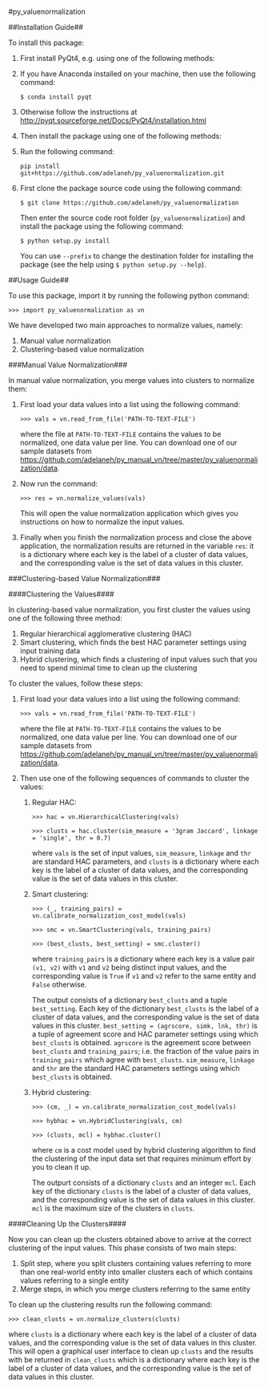 #py_valuenormalization

##Installation Guide##

To install this package:

1. First install PyQt4, e.g. using one of the following methods:

  1. If you have Anaconda installed on your machine, then use the following command:

     ```$ conda install pyqt```

  2. Otherwise follow the instructions at http://pyqt.sourceforge.net/Docs/PyQt4/installation.html

2. Then install the package using one of the following methods:

  1. Run the following command:

     ```pip install git+https://github.com/adelaneh/py_valuenormalization.git```
	 
  2. First clone the package source code using the following command:

     ```$ git clone https://github.com/adelaneh/py_valuenormalization```

     Then enter the source code root folder (```py_valuenormalization```) and install the package using the following command:

     ```$ python setup.py install```

     You can use ```--prefix``` to change the destination folder for installing the package (see the help using ```$ python setup.py --help```).

##Usage Guide##

To use this package, import it by running the following python command:

   ```>>> import py_valuenormalization as vn```

We have developed two main approaches to normalize values, namely:

1. Manual value normalization
2. Clustering-based value normalization

###Manual Value Normalization###

In manual value normalization, you merge values into clusters to normalize them:

1. First load your data values into a list using the following command:

   ```>>> vals = vn.read_from_file('PATH-TO-TEXT-FILE')```
  
   where the file at ```PATH-TO-TEXT-FILE``` contains the values to be normalized, one data value per line. You can download one of our sample datasets from https://github.com/adelaneh/py_manual_vn/tree/master/py_valuenormalization/data.

2. Now run the command:

   ```>>> res = vn.normalize_values(vals)```
  
   This will open the value normalization application which gives you instructions on how to normalize the input values.

3. Finally when you finish the normalization process and close the above application, the normalization results are returned in the variable ```res```: it is a dictionary where each key is the label of a cluster of data values, and the corresponding value is the set of data values in this cluster.

###Clustering-based Value Normalization###

####Clustering the Values####

In clustering-based value normalization, you first cluster the values using one of the following three method:

1. Regular hierarchical agglomerative clustering (HAC)
2. Smart clustering, which finds the best HAC parameter settings using input training data
3. Hybrid clustering, which finds a clustering of input values such that you need to spend minimal time to clean up the clustering

To cluster the values, follow these steps:

1. First load your data values into a list using the following command:

   ```>>> vals = vn.read_from_file('PATH-TO-TEXT-FILE')```
  
   where the file at ```PATH-TO-TEXT-FILE``` contains the values to be normalized, one data value per line. You can download one of our sample datasets from https://github.com/adelaneh/py_manual_vn/tree/master/py_valuenormalization/data.

2. Then use one of the following sequences of commands to cluster the values:

    1. Regular HAC: 

         ```>>> hac = vn.HierarchicalClustering(vals)```

         ```>>> clusts = hac.cluster(sim_measure = '3gram Jaccard', linkage = 'single', thr = 0.7)```

         where ```vals``` is the set of input values, ```sim_measure```, ```linkage``` and ```thr``` are standard HAC parameters, and ```clusts``` is a dictionary where each key is the label of a cluster of data values, and the corresponding value is the set of data values in this cluster.

    2. Smart clustering:

        ```>>> (_, training_pairs) = vn.calibrate_normalization_cost_model(vals)```

        ```>>> smc = vn.SmartClustering(vals, training_pairs)```

         ```>>> (best_clusts, best_setting) = smc.cluster()```

        where ```training_pairs``` is a dictionary where each key is a value pair ```(v1, v2)``` with ```v1``` and ```v2``` being distinct input values, and the corresponding value is ```True``` if ```v1``` and ```v2``` refer to the same entity and ```False``` otherwise.

        The output consists of a dictionary ```best_clusts``` and a tuple ```best_setting```. Each key of the dictionary ```best_clusts``` is the label of a cluster of data values, and the corresponding value is the set of data values in this cluster. ```best_setting = (agrscore, simk, lnk, thr)``` is a tuple of agreement score and HAC parameter settings using which ```best_clusts``` is obtained. ```agrscore``` is the agreement score between ```best_clusts``` and ```training_pairs```; i.e. the fraction of the value pairs in ```training_pairs``` which agree with ```best_clusts```. ```sim_measure```, ```linkage``` and ```thr``` are the standard HAC parameters settings using which ```best_clusts``` is obtained.

    3. Hybrid clustering:

        ```>>> (cm, _) = vn.calibrate_normalization_cost_model(vals)```

        ```>>> hybhac = vn.HybridClustering(vals, cm)```

        ```>>> (clusts, mcl) = hybhac.cluster()```

        where ```cm``` is a cost model used by hybrid clustering algorithm to find the clustering of the input data set that requires minimum effort by you to clean it up.

        The outpurt consists of a dictionary ```clusts``` and an integer ```mcl```. Each key of the dictionary ```clusts``` is the label of a cluster of data values, and the corresponding value is the set of data values in this cluster. ```mcl``` is the maximum size of the clusters in ```clusts```. 

####Cleaning Up the Clusters####

Now you can clean up the clusters obtained above to arrive at the correct clustering of the input values. This phase consists of two main steps:

1. Split step, where you split clusters containing values referring to more than one real-world entity into smaller clusters each of which contains values referring to a single entity 
2. Merge steps, in which you merge clusters referring to the same entity

To clean up the clustering results run the following command:

```>>> clean_clusts = vn.normalize_clusters(clusts)```

where ```clusts``` is a dictionary where each key is the label of a cluster of data values, and the corresponding value is the set of data values in this cluster. This will open a graphical user interface to clean up ```clusts``` and the results with be returned in ```clean_clusts``` which is a dictionary where each key is the label of a cluster of data values, and the corresponding value is the set of data values in this cluster.

